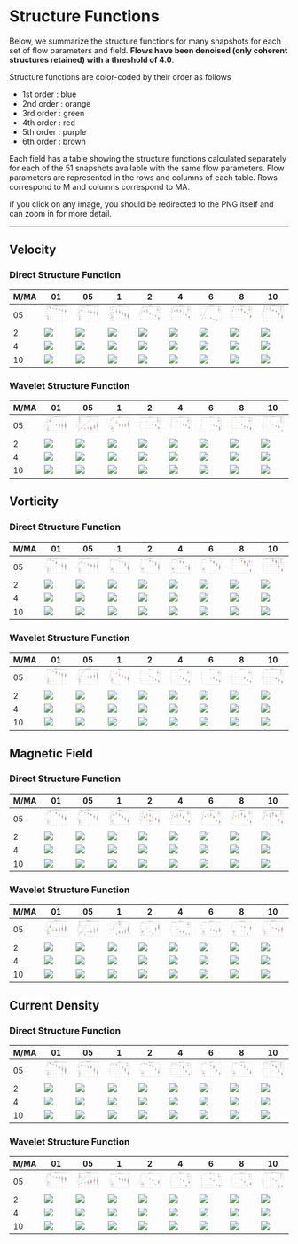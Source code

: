 # Structure Functions

Below, we summarize the structure functions for many snapshots for each set of flow parameters and field.
**Flows have been denoised (only coherent structures retained) with a threshold of 4.0**.

Structure functions are color-coded by their order as follows

  * 1st order : blue
  * 2nd order : orange
  * 3rd order : green
  * 4th order : red
  * 5th order : purple
  * 6th order : brown

Each field has a table showing the structure functions calculated separately for each of the 51 snapshots available with the same flow parameters.
Flow parameters are represented in the rows and columns of each table.
Rows correspond to M and columns correspond to MA.

If you click on any image, you should be redirected to the PNG itself and can zoom in for more detail.

---

## Velocity

### Direct Structure Function

|M/MA| 01 | 05 | 1 | 2 | 4 | 6 | 8 | 10 |
|----|----|----|---|---|---|---|---|----|
| 05 |<img src="M05MA01/w4t-plot-structure-function-ansatz-violin-016_M05MA01_avrg_vel_dsf_denoise-04d00.png">|<img src="M05MA05/w4t-plot-structure-function-ansatz-violin-016_M05MA05_avrg_vel_dsf_denoise-04d00.png">|<img src="M05MA1/w4t-plot-structure-function-ansatz-violin-016_M05MA1_avrg_vel_dsf_denoise-04d00.png">|<img src="M05MA2/w4t-plot-structure-function-ansatz-violin-016_M05MA2_avrg_vel_dsf_denoise-04d00.png">|<img src="M05MA4/w4t-plot-structure-function-ansatz-violin-016_M05MA4_avrg_vel_dsf_denoise-04d00.png">|<img src="M05MA6/w4t-plot-structure-function-ansatz-violin-016_M05MA6_avrg_vel_dsf_denoise-04d00.png">|<img src="M05MA8/w4t-plot-structure-function-ansatz-violin-016_M05MA8_avrg_vel_dsf_denoise-04d00.png">|<img src="M05MA10/w4t-plot-structure-function-ansatz-violin-016_M05MA10_avrg_vel_dsf_denoise-04d00.png">|
| 2  |<img src="M2MA01/w4t-plot-structure-function-ansatz-violin-016_M2MA01_avrg_vel_dsf_denoise-04d00.png">|<img src="M2MA05/w4t-plot-structure-function-ansatz-violin-016_M2MA05_avrg_vel_dsf_denoise-04d00.png">|<img src="M2MA1/w4t-plot-structure-function-ansatz-violin-016_M2MA1_avrg_vel_dsf_denoise-04d00.png">|<img src="M2MA2/w4t-plot-structure-function-ansatz-violin-016_M2MA2_avrg_vel_dsf_denoise-04d00.png">|<img src="M2MA4/w4t-plot-structure-function-ansatz-violin-016_M2MA4_avrg_vel_dsf_denoise-04d00.png">|<img src="M2MA6/w4t-plot-structure-function-ansatz-violin-016_M2MA6_avrg_vel_dsf_denoise-04d00.png">|<img src="M2MA8/w4t-plot-structure-function-ansatz-violin-016_M2MA8_avrg_vel_dsf_denoise-04d00.png">|<img src="M2MA10/w4t-plot-structure-function-ansatz-violin-016_M2MA10_avrg_vel_dsf_denoise-04d00.png">|
| 4  |<img src="M4MA01/w4t-plot-structure-function-ansatz-violin-016_M4MA01_avrg_vel_dsf_denoise-04d00.png">|<img src="M4MA05/w4t-plot-structure-function-ansatz-violin-016_M4MA05_avrg_vel_dsf_denoise-04d00.png">|<img src="M4MA1/w4t-plot-structure-function-ansatz-violin-016_M4MA1_avrg_vel_dsf_denoise-04d00.png">|<img src="M4MA2/w4t-plot-structure-function-ansatz-violin-016_M4MA2_avrg_vel_dsf_denoise-04d00.png">|<img src="M4MA4/w4t-plot-structure-function-ansatz-violin-016_M4MA4_avrg_vel_dsf_denoise-04d00.png">|<img src="M4MA6/w4t-plot-structure-function-ansatz-violin-016_M4MA6_avrg_vel_dsf_denoise-04d00.png">|<img src="M4MA8/w4t-plot-structure-function-ansatz-violin-016_M4MA8_avrg_vel_dsf_denoise-04d00.png">|<img src="M4MA10/w4t-plot-structure-function-ansatz-violin-016_M4MA10_avrg_vel_dsf_denoise-04d00.png">|
| 10 |<img src="M10MA01/w4t-plot-structure-function-ansatz-violin-016_M10MA01_avrg_vel_dsf_denoise-04d00.png">|<img src="M10MA05/w4t-plot-structure-function-ansatz-violin-016_M10MA05_avrg_vel_dsf_denoise-04d00.png">|<img src="M10MA1/w4t-plot-structure-function-ansatz-violin-016_M10MA1_avrg_vel_dsf_denoise-04d00.png">|<img src="M10MA2/w4t-plot-structure-function-ansatz-violin-016_M10MA2_avrg_vel_dsf_denoise-04d00.png">|<img src="M10MA4/w4t-plot-structure-function-ansatz-violin-016_M10MA4_avrg_vel_dsf_denoise-04d00.png">|<img src="M10MA6/w4t-plot-structure-function-ansatz-violin-016_M10MA6_avrg_vel_dsf_denoise-04d00.png">|<img src="M10MA8/w4t-plot-structure-function-ansatz-violin-016_M10MA8_avrg_vel_dsf_denoise-04d00.png">|<img src="M10MA10/w4t-plot-structure-function-ansatz-violin-016_M10MA10_avrg_vel_dsf_denoise-04d00.png">|

### Wavelet Structure Function

|M/MA| 01 | 05 | 1 | 2 | 4 | 6 | 8 | 10 |
|----|----|----|---|---|---|---|---|----|
| 05 |<img src="M05MA01/w4t-plot-structure-function-ansatz-violin-016_M05MA01_avrg_vel_wsf_denoise-04d00.png">|<img src="M05MA05/w4t-plot-structure-function-ansatz-violin-016_M05MA05_avrg_vel_wsf_denoise-04d00.png">|<img src="M05MA1/w4t-plot-structure-function-ansatz-violin-016_M05MA1_avrg_vel_wsf_denoise-04d00.png">|<img src="M05MA2/w4t-plot-structure-function-ansatz-violin-016_M05MA2_avrg_vel_wsf_denoise-04d00.png">|<img src="M05MA4/w4t-plot-structure-function-ansatz-violin-016_M05MA4_avrg_vel_wsf_denoise-04d00.png">|<img src="M05MA6/w4t-plot-structure-function-ansatz-violin-016_M05MA6_avrg_vel_wsf_denoise-04d00.png">|<img src="M05MA8/w4t-plot-structure-function-ansatz-violin-016_M05MA8_avrg_vel_wsf_denoise-04d00.png">|<img src="M05MA10/w4t-plot-structure-function-ansatz-violin-016_M05MA10_avrg_vel_wsf_denoise-04d00.png">|
| 2  |<img src="M2MA01/w4t-plot-structure-function-ansatz-violin-016_M2MA01_avrg_vel_wsf_denoise-04d00.png">|<img src="M2MA05/w4t-plot-structure-function-ansatz-violin-016_M2MA05_avrg_vel_wsf_denoise-04d00.png">|<img src="M2MA1/w4t-plot-structure-function-ansatz-violin-016_M2MA1_avrg_vel_wsf_denoise-04d00.png">|<img src="M2MA2/w4t-plot-structure-function-ansatz-violin-016_M2MA2_avrg_vel_wsf_denoise-04d00.png">|<img src="M2MA4/w4t-plot-structure-function-ansatz-violin-016_M2MA4_avrg_vel_wsf_denoise-04d00.png">|<img src="M2MA6/w4t-plot-structure-function-ansatz-violin-016_M2MA6_avrg_vel_wsf_denoise-04d00.png">|<img src="M2MA8/w4t-plot-structure-function-ansatz-violin-016_M2MA8_avrg_vel_wsf_denoise-04d00.png">|<img src="M2MA10/w4t-plot-structure-function-ansatz-violin-016_M2MA10_avrg_vel_wsf_denoise-04d00.png">|
| 4  |<img src="M4MA01/w4t-plot-structure-function-ansatz-violin-016_M4MA01_avrg_vel_wsf_denoise-04d00.png">|<img src="M4MA05/w4t-plot-structure-function-ansatz-violin-016_M4MA05_avrg_vel_wsf_denoise-04d00.png">|<img src="M4MA1/w4t-plot-structure-function-ansatz-violin-016_M4MA1_avrg_vel_wsf_denoise-04d00.png">|<img src="M4MA2/w4t-plot-structure-function-ansatz-violin-016_M4MA2_avrg_vel_wsf_denoise-04d00.png">|<img src="M4MA4/w4t-plot-structure-function-ansatz-violin-016_M4MA4_avrg_vel_wsf_denoise-04d00.png">|<img src="M4MA6/w4t-plot-structure-function-ansatz-violin-016_M4MA6_avrg_vel_wsf_denoise-04d00.png">|<img src="M4MA8/w4t-plot-structure-function-ansatz-violin-016_M4MA8_avrg_vel_wsf_denoise-04d00.png">|<img src="M4MA10/w4t-plot-structure-function-ansatz-violin-016_M4MA10_avrg_vel_wsf_denoise-04d00.png">|
| 10 |<img src="M10MA01/w4t-plot-structure-function-ansatz-violin-016_M10MA01_avrg_vel_wsf_denoise-04d00.png">|<img src="M10MA05/w4t-plot-structure-function-ansatz-violin-016_M10MA05_avrg_vel_wsf_denoise-04d00.png">|<img src="M10MA1/w4t-plot-structure-function-ansatz-violin-016_M10MA1_avrg_vel_wsf_denoise-04d00.png">|<img src="M10MA2/w4t-plot-structure-function-ansatz-violin-016_M10MA2_avrg_vel_wsf_denoise-04d00.png">|<img src="M10MA4/w4t-plot-structure-function-ansatz-violin-016_M10MA4_avrg_vel_wsf_denoise-04d00.png">|<img src="M10MA6/w4t-plot-structure-function-ansatz-violin-016_M10MA6_avrg_vel_wsf_denoise-04d00.png">|<img src="M10MA8/w4t-plot-structure-function-ansatz-violin-016_M10MA8_avrg_vel_wsf_denoise-04d00.png">|<img src="M10MA10/w4t-plot-structure-function-ansatz-violin-016_M10MA10_avrg_vel_wsf_denoise-04d00.png">|

## Vorticity

### Direct Structure Function

|M/MA| 01 | 05 | 1 | 2 | 4 | 6 | 8 | 10 |
|----|----|----|---|---|---|---|---|----|
| 05 |<img src="M05MA01/w4t-plot-structure-function-ansatz-violin-016_M05MA01_avrg_vort_dsf_denoise-04d00.png">|<img src="M05MA05/w4t-plot-structure-function-ansatz-violin-016_M05MA05_avrg_vort_dsf_denoise-04d00.png">|<img src="M05MA1/w4t-plot-structure-function-ansatz-violin-016_M05MA1_avrg_vort_dsf_denoise-04d00.png">|<img src="M05MA2/w4t-plot-structure-function-ansatz-violin-016_M05MA2_avrg_vort_dsf_denoise-04d00.png">|<img src="M05MA4/w4t-plot-structure-function-ansatz-violin-016_M05MA4_avrg_vort_dsf_denoise-04d00.png">|<img src="M05MA6/w4t-plot-structure-function-ansatz-violin-016_M05MA6_avrg_vort_dsf_denoise-04d00.png">|<img src="M05MA8/w4t-plot-structure-function-ansatz-violin-016_M05MA8_avrg_vort_dsf_denoise-04d00.png">|<img src="M05MA10/w4t-plot-structure-function-ansatz-violin-016_M05MA10_avrg_vort_dsf_denoise-04d00.png">|
| 2  |<img src="M2MA01/w4t-plot-structure-function-ansatz-violin-016_M2MA01_avrg_vort_dsf_denoise-04d00.png">|<img src="M2MA05/w4t-plot-structure-function-ansatz-violin-016_M2MA05_avrg_vort_dsf_denoise-04d00.png">|<img src="M2MA1/w4t-plot-structure-function-ansatz-violin-016_M2MA1_avrg_vort_dsf_denoise-04d00.png">|<img src="M2MA2/w4t-plot-structure-function-ansatz-violin-016_M2MA2_avrg_vort_dsf_denoise-04d00.png">|<img src="M2MA4/w4t-plot-structure-function-ansatz-violin-016_M2MA4_avrg_vort_dsf_denoise-04d00.png">|<img src="M2MA6/w4t-plot-structure-function-ansatz-violin-016_M2MA6_avrg_vort_dsf_denoise-04d00.png">|<img src="M2MA8/w4t-plot-structure-function-ansatz-violin-016_M2MA8_avrg_vort_dsf_denoise-04d00.png">|<img src="M2MA10/w4t-plot-structure-function-ansatz-violin-016_M2MA10_avrg_vort_dsf_denoise-04d00.png">|
| 4  |<img src="M4MA01/w4t-plot-structure-function-ansatz-violin-016_M4MA01_avrg_vort_dsf_denoise-04d00.png">|<img src="M4MA05/w4t-plot-structure-function-ansatz-violin-016_M4MA05_avrg_vort_dsf_denoise-04d00.png">|<img src="M4MA1/w4t-plot-structure-function-ansatz-violin-016_M4MA1_avrg_vort_dsf_denoise-04d00.png">|<img src="M4MA2/w4t-plot-structure-function-ansatz-violin-016_M4MA2_avrg_vort_dsf_denoise-04d00.png">|<img src="M4MA4/w4t-plot-structure-function-ansatz-violin-016_M4MA4_avrg_vort_dsf_denoise-04d00.png">|<img src="M4MA6/w4t-plot-structure-function-ansatz-violin-016_M4MA6_avrg_vort_dsf_denoise-04d00.png">|<img src="M4MA8/w4t-plot-structure-function-ansatz-violin-016_M4MA8_avrg_vort_dsf_denoise-04d00.png">|<img src="M4MA10/w4t-plot-structure-function-ansatz-violin-016_M4MA10_avrg_vort_dsf_denoise-04d00.png">|
| 10 |<img src="M10MA01/w4t-plot-structure-function-ansatz-violin-016_M10MA01_avrg_vort_dsf_denoise-04d00.png">|<img src="M10MA05/w4t-plot-structure-function-ansatz-violin-016_M10MA05_avrg_vort_dsf_denoise-04d00.png">|<img src="M10MA1/w4t-plot-structure-function-ansatz-violin-016_M10MA1_avrg_vort_dsf_denoise-04d00.png">|<img src="M10MA2/w4t-plot-structure-function-ansatz-violin-016_M10MA2_avrg_vort_dsf_denoise-04d00.png">|<img src="M10MA4/w4t-plot-structure-function-ansatz-violin-016_M10MA4_avrg_vort_dsf_denoise-04d00.png">|<img src="M10MA6/w4t-plot-structure-function-ansatz-violin-016_M10MA6_avrg_vort_dsf_denoise-04d00.png">|<img src="M10MA8/w4t-plot-structure-function-ansatz-violin-016_M10MA8_avrg_vort_dsf_denoise-04d00.png">|<img src="M10MA10/w4t-plot-structure-function-ansatz-violin-016_M10MA10_avrg_vort_dsf_denoise-04d00.png">|

### Wavelet Structure Function

|M/MA| 01 | 05 | 1 | 2 | 4 | 6 | 8 | 10 |
|----|----|----|---|---|---|---|---|----|
| 05 |<img src="M05MA01/w4t-plot-structure-function-ansatz-violin-016_M05MA01_avrg_vort_wsf_denoise-04d00.png">|<img src="M05MA05/w4t-plot-structure-function-ansatz-violin-016_M05MA05_avrg_vort_wsf_denoise-04d00.png">|<img src="M05MA1/w4t-plot-structure-function-ansatz-violin-016_M05MA1_avrg_vort_wsf_denoise-04d00.png">|<img src="M05MA2/w4t-plot-structure-function-ansatz-violin-016_M05MA2_avrg_vort_wsf_denoise-04d00.png">|<img src="M05MA4/w4t-plot-structure-function-ansatz-violin-016_M05MA4_avrg_vort_wsf_denoise-04d00.png">|<img src="M05MA6/w4t-plot-structure-function-ansatz-violin-016_M05MA6_avrg_vort_wsf_denoise-04d00.png">|<img src="M05MA8/w4t-plot-structure-function-ansatz-violin-016_M05MA8_avrg_vort_wsf_denoise-04d00.png">|<img src="M05MA10/w4t-plot-structure-function-ansatz-violin-016_M05MA10_avrg_vort_wsf_denoise-04d00.png">|
| 2  |<img src="M2MA01/w4t-plot-structure-function-ansatz-violin-016_M2MA01_avrg_vort_wsf_denoise-04d00.png">|<img src="M2MA05/w4t-plot-structure-function-ansatz-violin-016_M2MA05_avrg_vort_wsf_denoise-04d00.png">|<img src="M2MA1/w4t-plot-structure-function-ansatz-violin-016_M2MA1_avrg_vort_wsf_denoise-04d00.png">|<img src="M2MA2/w4t-plot-structure-function-ansatz-violin-016_M2MA2_avrg_vort_wsf_denoise-04d00.png">|<img src="M2MA4/w4t-plot-structure-function-ansatz-violin-016_M2MA4_avrg_vort_wsf_denoise-04d00.png">|<img src="M2MA6/w4t-plot-structure-function-ansatz-violin-016_M2MA6_avrg_vort_wsf_denoise-04d00.png">|<img src="M2MA8/w4t-plot-structure-function-ansatz-violin-016_M2MA8_avrg_vort_wsf_denoise-04d00.png">|<img src="M2MA10/w4t-plot-structure-function-ansatz-violin-016_M2MA10_avrg_vort_wsf_denoise-04d00.png">|
| 4  |<img src="M4MA01/w4t-plot-structure-function-ansatz-violin-016_M4MA01_avrg_vort_wsf_denoise-04d00.png">|<img src="M4MA05/w4t-plot-structure-function-ansatz-violin-016_M4MA05_avrg_vort_wsf_denoise-04d00.png">|<img src="M4MA1/w4t-plot-structure-function-ansatz-violin-016_M4MA1_avrg_vort_wsf_denoise-04d00.png">|<img src="M4MA2/w4t-plot-structure-function-ansatz-violin-016_M4MA2_avrg_vort_wsf_denoise-04d00.png">|<img src="M4MA4/w4t-plot-structure-function-ansatz-violin-016_M4MA4_avrg_vort_wsf_denoise-04d00.png">|<img src="M4MA6/w4t-plot-structure-function-ansatz-violin-016_M4MA6_avrg_vort_wsf_denoise-04d00.png">|<img src="M4MA8/w4t-plot-structure-function-ansatz-violin-016_M4MA8_avrg_vort_wsf_denoise-04d00.png">|<img src="M4MA10/w4t-plot-structure-function-ansatz-violin-016_M4MA10_avrg_vort_wsf_denoise-04d00.png">|
| 10 |<img src="M10MA01/w4t-plot-structure-function-ansatz-violin-016_M10MA01_avrg_vort_wsf_denoise-04d00.png">|<img src="M10MA05/w4t-plot-structure-function-ansatz-violin-016_M10MA05_avrg_vort_wsf_denoise-04d00.png">|<img src="M10MA1/w4t-plot-structure-function-ansatz-violin-016_M10MA1_avrg_vort_wsf_denoise-04d00.png">|<img src="M10MA2/w4t-plot-structure-function-ansatz-violin-016_M10MA2_avrg_vort_wsf_denoise-04d00.png">|<img src="M10MA4/w4t-plot-structure-function-ansatz-violin-016_M10MA4_avrg_vort_wsf_denoise-04d00.png">|<img src="M10MA6/w4t-plot-structure-function-ansatz-violin-016_M10MA6_avrg_vort_wsf_denoise-04d00.png">|<img src="M10MA8/w4t-plot-structure-function-ansatz-violin-016_M10MA8_avrg_vort_wsf_denoise-04d00.png">|<img src="M10MA10/w4t-plot-structure-function-ansatz-violin-016_M10MA10_avrg_vort_wsf_denoise-04d00.png">|

## Magnetic Field

### Direct Structure Function

|M/MA| 01 | 05 | 1 | 2 | 4 | 6 | 8 | 10 |
|----|----|----|---|---|---|---|---|----|
| 05 |<img src="M05MA01/w4t-plot-structure-function-ansatz-violin-016_M05MA01_avrg_mag_dsf_denoise-04d00.png">|<img src="M05MA05/w4t-plot-structure-function-ansatz-violin-016_M05MA05_avrg_mag_dsf_denoise-04d00.png">|<img src="M05MA1/w4t-plot-structure-function-ansatz-violin-016_M05MA1_avrg_mag_dsf_denoise-04d00.png">|<img src="M05MA2/w4t-plot-structure-function-ansatz-violin-016_M05MA2_avrg_mag_dsf_denoise-04d00.png">|<img src="M05MA4/w4t-plot-structure-function-ansatz-violin-016_M05MA4_avrg_mag_dsf_denoise-04d00.png">|<img src="M05MA6/w4t-plot-structure-function-ansatz-violin-016_M05MA6_avrg_mag_dsf_denoise-04d00.png">|<img src="M05MA8/w4t-plot-structure-function-ansatz-violin-016_M05MA8_avrg_mag_dsf_denoise-04d00.png">|<img src="M05MA10/w4t-plot-structure-function-ansatz-violin-016_M05MA10_avrg_mag_dsf_denoise-04d00.png">|
| 2  |<img src="M2MA01/w4t-plot-structure-function-ansatz-violin-016_M2MA01_avrg_mag_dsf_denoise-04d00.png">|<img src="M2MA05/w4t-plot-structure-function-ansatz-violin-016_M2MA05_avrg_mag_dsf_denoise-04d00.png">|<img src="M2MA1/w4t-plot-structure-function-ansatz-violin-016_M2MA1_avrg_mag_dsf_denoise-04d00.png">|<img src="M2MA2/w4t-plot-structure-function-ansatz-violin-016_M2MA2_avrg_mag_dsf_denoise-04d00.png">|<img src="M2MA4/w4t-plot-structure-function-ansatz-violin-016_M2MA4_avrg_mag_dsf_denoise-04d00.png">|<img src="M2MA6/w4t-plot-structure-function-ansatz-violin-016_M2MA6_avrg_mag_dsf_denoise-04d00.png">|<img src="M2MA8/w4t-plot-structure-function-ansatz-violin-016_M2MA8_avrg_mag_dsf_denoise-04d00.png">|<img src="M2MA10/w4t-plot-structure-function-ansatz-violin-016_M2MA10_avrg_mag_dsf_denoise-04d00.png">|
| 4  |<img src="M4MA01/w4t-plot-structure-function-ansatz-violin-016_M4MA01_avrg_mag_dsf_denoise-04d00.png">|<img src="M4MA05/w4t-plot-structure-function-ansatz-violin-016_M4MA05_avrg_mag_dsf_denoise-04d00.png">|<img src="M4MA1/w4t-plot-structure-function-ansatz-violin-016_M4MA1_avrg_mag_dsf_denoise-04d00.png">|<img src="M4MA2/w4t-plot-structure-function-ansatz-violin-016_M4MA2_avrg_mag_dsf_denoise-04d00.png">|<img src="M4MA4/w4t-plot-structure-function-ansatz-violin-016_M4MA4_avrg_mag_dsf_denoise-04d00.png">|<img src="M4MA6/w4t-plot-structure-function-ansatz-violin-016_M4MA6_avrg_mag_dsf_denoise-04d00.png">|<img src="M4MA8/w4t-plot-structure-function-ansatz-violin-016_M4MA8_avrg_mag_dsf_denoise-04d00.png">|<img src="M4MA10/w4t-plot-structure-function-ansatz-violin-016_M4MA10_avrg_mag_dsf_denoise-04d00.png">|
| 10 |<img src="M10MA01/w4t-plot-structure-function-ansatz-violin-016_M10MA01_avrg_mag_dsf_denoise-04d00.png">|<img src="M10MA05/w4t-plot-structure-function-ansatz-violin-016_M10MA05_avrg_mag_dsf_denoise-04d00.png">|<img src="M10MA1/w4t-plot-structure-function-ansatz-violin-016_M10MA1_avrg_mag_dsf_denoise-04d00.png">|<img src="M10MA2/w4t-plot-structure-function-ansatz-violin-016_M10MA2_avrg_mag_dsf_denoise-04d00.png">|<img src="M10MA4/w4t-plot-structure-function-ansatz-violin-016_M10MA4_avrg_mag_dsf_denoise-04d00.png">|<img src="M10MA6/w4t-plot-structure-function-ansatz-violin-016_M10MA6_avrg_mag_dsf_denoise-04d00.png">|<img src="M10MA8/w4t-plot-structure-function-ansatz-violin-016_M10MA8_avrg_mag_dsf_denoise-04d00.png">|<img src="M10MA10/w4t-plot-structure-function-ansatz-violin-016_M10MA10_avrg_mag_dsf_denoise-04d00.png">|

### Wavelet Structure Function

|M/MA| 01 | 05 | 1 | 2 | 4 | 6 | 8 | 10 |
|----|----|----|---|---|---|---|---|----|
| 05 |<img src="M05MA01/w4t-plot-structure-function-ansatz-violin-016_M05MA01_avrg_mag_wsf_denoise-04d00.png">|<img src="M05MA05/w4t-plot-structure-function-ansatz-violin-016_M05MA05_avrg_mag_wsf_denoise-04d00.png">|<img src="M05MA1/w4t-plot-structure-function-ansatz-violin-016_M05MA1_avrg_mag_wsf_denoise-04d00.png">|<img src="M05MA2/w4t-plot-structure-function-ansatz-violin-016_M05MA2_avrg_mag_wsf_denoise-04d00.png">|<img src="M05MA4/w4t-plot-structure-function-ansatz-violin-016_M05MA4_avrg_mag_wsf_denoise-04d00.png">|<img src="M05MA6/w4t-plot-structure-function-ansatz-violin-016_M05MA6_avrg_mag_wsf_denoise-04d00.png">|<img src="M05MA8/w4t-plot-structure-function-ansatz-violin-016_M05MA8_avrg_mag_wsf_denoise-04d00.png">|<img src="M05MA10/w4t-plot-structure-function-ansatz-violin-016_M05MA10_avrg_mag_wsf_denoise-04d00.png">|
| 2  |<img src="M2MA01/w4t-plot-structure-function-ansatz-violin-016_M2MA01_avrg_mag_wsf_denoise-04d00.png">|<img src="M2MA05/w4t-plot-structure-function-ansatz-violin-016_M2MA05_avrg_mag_wsf_denoise-04d00.png">|<img src="M2MA1/w4t-plot-structure-function-ansatz-violin-016_M2MA1_avrg_mag_wsf_denoise-04d00.png">|<img src="M2MA2/w4t-plot-structure-function-ansatz-violin-016_M2MA2_avrg_mag_wsf_denoise-04d00.png">|<img src="M2MA4/w4t-plot-structure-function-ansatz-violin-016_M2MA4_avrg_mag_wsf_denoise-04d00.png">|<img src="M2MA6/w4t-plot-structure-function-ansatz-violin-016_M2MA6_avrg_mag_wsf_denoise-04d00.png">|<img src="M2MA8/w4t-plot-structure-function-ansatz-violin-016_M2MA8_avrg_mag_wsf_denoise-04d00.png">|<img src="M2MA10/w4t-plot-structure-function-ansatz-violin-016_M2MA10_avrg_mag_wsf_denoise-04d00.png">|
| 4  |<img src="M4MA01/w4t-plot-structure-function-ansatz-violin-016_M4MA01_avrg_mag_wsf_denoise-04d00.png">|<img src="M4MA05/w4t-plot-structure-function-ansatz-violin-016_M4MA05_avrg_mag_wsf_denoise-04d00.png">|<img src="M4MA1/w4t-plot-structure-function-ansatz-violin-016_M4MA1_avrg_mag_wsf_denoise-04d00.png">|<img src="M4MA2/w4t-plot-structure-function-ansatz-violin-016_M4MA2_avrg_mag_wsf_denoise-04d00.png">|<img src="M4MA4/w4t-plot-structure-function-ansatz-violin-016_M4MA4_avrg_mag_wsf_denoise-04d00.png">|<img src="M4MA6/w4t-plot-structure-function-ansatz-violin-016_M4MA6_avrg_mag_wsf_denoise-04d00.png">|<img src="M4MA8/w4t-plot-structure-function-ansatz-violin-016_M4MA8_avrg_mag_wsf_denoise-04d00.png">|<img src="M4MA10/w4t-plot-structure-function-ansatz-violin-016_M4MA10_avrg_mag_wsf_denoise-04d00.png">|
| 10 |<img src="M10MA01/w4t-plot-structure-function-ansatz-violin-016_M10MA01_avrg_mag_wsf_denoise-04d00.png">|<img src="M10MA05/w4t-plot-structure-function-ansatz-violin-016_M10MA05_avrg_mag_wsf_denoise-04d00.png">|<img src="M10MA1/w4t-plot-structure-function-ansatz-violin-016_M10MA1_avrg_mag_wsf_denoise-04d00.png">|<img src="M10MA2/w4t-plot-structure-function-ansatz-violin-016_M10MA2_avrg_mag_wsf_denoise-04d00.png">|<img src="M10MA4/w4t-plot-structure-function-ansatz-violin-016_M10MA4_avrg_mag_wsf_denoise-04d00.png">|<img src="M10MA6/w4t-plot-structure-function-ansatz-violin-016_M10MA6_avrg_mag_wsf_denoise-04d00.png">|<img src="M10MA8/w4t-plot-structure-function-ansatz-violin-016_M10MA8_avrg_mag_wsf_denoise-04d00.png">|<img src="M10MA10/w4t-plot-structure-function-ansatz-violin-016_M10MA10_avrg_mag_wsf_denoise-04d00.png">|

## Current Density

### Direct Structure Function

|M/MA| 01 | 05 | 1 | 2 | 4 | 6 | 8 | 10 |
|----|----|----|---|---|---|---|---|----|
| 05 |<img src="M05MA01/w4t-plot-structure-function-ansatz-violin-016_M05MA01_avrg_curr_dsf_denoise-04d00.png">|<img src="M05MA05/w4t-plot-structure-function-ansatz-violin-016_M05MA05_avrg_curr_dsf_denoise-04d00.png">|<img src="M05MA1/w4t-plot-structure-function-ansatz-violin-016_M05MA1_avrg_curr_dsf_denoise-04d00.png">|<img src="M05MA2/w4t-plot-structure-function-ansatz-violin-016_M05MA2_avrg_curr_dsf_denoise-04d00.png">|<img src="M05MA4/w4t-plot-structure-function-ansatz-violin-016_M05MA4_avrg_curr_dsf_denoise-04d00.png">|<img src="M05MA6/w4t-plot-structure-function-ansatz-violin-016_M05MA6_avrg_curr_dsf_denoise-04d00.png">|<img src="M05MA8/w4t-plot-structure-function-ansatz-violin-016_M05MA8_avrg_curr_dsf_denoise-04d00.png">|<img src="M05MA10/w4t-plot-structure-function-ansatz-violin-016_M05MA10_avrg_curr_dsf_denoise-04d00.png">|
| 2  |<img src="M2MA01/w4t-plot-structure-function-ansatz-violin-016_M2MA01_avrg_curr_dsf_denoise-04d00.png">|<img src="M2MA05/w4t-plot-structure-function-ansatz-violin-016_M2MA05_avrg_curr_dsf_denoise-04d00.png">|<img src="M2MA1/w4t-plot-structure-function-ansatz-violin-016_M2MA1_avrg_curr_dsf_denoise-04d00.png">|<img src="M2MA2/w4t-plot-structure-function-ansatz-violin-016_M2MA2_avrg_curr_dsf_denoise-04d00.png">|<img src="M2MA4/w4t-plot-structure-function-ansatz-violin-016_M2MA4_avrg_curr_dsf_denoise-04d00.png">|<img src="M2MA6/w4t-plot-structure-function-ansatz-violin-016_M2MA6_avrg_curr_dsf_denoise-04d00.png">|<img src="M2MA8/w4t-plot-structure-function-ansatz-violin-016_M2MA8_avrg_curr_dsf_denoise-04d00.png">|<img src="M2MA10/w4t-plot-structure-function-ansatz-violin-016_M2MA10_avrg_curr_dsf_denoise-04d00.png">|
| 4  |<img src="M4MA01/w4t-plot-structure-function-ansatz-violin-016_M4MA01_avrg_curr_dsf_denoise-04d00.png">|<img src="M4MA05/w4t-plot-structure-function-ansatz-violin-016_M4MA05_avrg_curr_dsf_denoise-04d00.png">|<img src="M4MA1/w4t-plot-structure-function-ansatz-violin-016_M4MA1_avrg_curr_dsf_denoise-04d00.png">|<img src="M4MA2/w4t-plot-structure-function-ansatz-violin-016_M4MA2_avrg_curr_dsf_denoise-04d00.png">|<img src="M4MA4/w4t-plot-structure-function-ansatz-violin-016_M4MA4_avrg_curr_dsf_denoise-04d00.png">|<img src="M4MA6/w4t-plot-structure-function-ansatz-violin-016_M4MA6_avrg_curr_dsf_denoise-04d00.png">|<img src="M4MA8/w4t-plot-structure-function-ansatz-violin-016_M4MA8_avrg_curr_dsf_denoise-04d00.png">|<img src="M4MA10/w4t-plot-structure-function-ansatz-violin-016_M4MA10_avrg_curr_dsf_denoise-04d00.png">|
| 10 |<img src="M10MA01/w4t-plot-structure-function-ansatz-violin-016_M10MA01_avrg_curr_dsf_denoise-04d00.png">|<img src="M10MA05/w4t-plot-structure-function-ansatz-violin-016_M10MA05_avrg_curr_dsf_denoise-04d00.png">|<img src="M10MA1/w4t-plot-structure-function-ansatz-violin-016_M10MA1_avrg_curr_dsf_denoise-04d00.png">|<img src="M10MA2/w4t-plot-structure-function-ansatz-violin-016_M10MA2_avrg_curr_dsf_denoise-04d00.png">|<img src="M10MA4/w4t-plot-structure-function-ansatz-violin-016_M10MA4_avrg_curr_dsf_denoise-04d00.png">|<img src="M10MA6/w4t-plot-structure-function-ansatz-violin-016_M10MA6_avrg_curr_dsf_denoise-04d00.png">|<img src="M10MA8/w4t-plot-structure-function-ansatz-violin-016_M10MA8_avrg_curr_dsf_denoise-04d00.png">|<img src="M10MA10/w4t-plot-structure-function-ansatz-violin-016_M10MA10_avrg_curr_dsf_denoise-04d00.png">|

### Wavelet Structure Function

|M/MA| 01 | 05 | 1 | 2 | 4 | 6 | 8 | 10 |
|----|----|----|---|---|---|---|---|----|
| 05 |<img src="M05MA01/w4t-plot-structure-function-ansatz-violin-016_M05MA01_avrg_curr_wsf_denoise-04d00.png">|<img src="M05MA05/w4t-plot-structure-function-ansatz-violin-016_M05MA05_avrg_curr_wsf_denoise-04d00.png">|<img src="M05MA1/w4t-plot-structure-function-ansatz-violin-016_M05MA1_avrg_curr_wsf_denoise-04d00.png">|<img src="M05MA2/w4t-plot-structure-function-ansatz-violin-016_M05MA2_avrg_curr_wsf_denoise-04d00.png">|<img src="M05MA4/w4t-plot-structure-function-ansatz-violin-016_M05MA4_avrg_curr_wsf_denoise-04d00.png">|<img src="M05MA6/w4t-plot-structure-function-ansatz-violin-016_M05MA6_avrg_curr_wsf_denoise-04d00.png">|<img src="M05MA8/w4t-plot-structure-function-ansatz-violin-016_M05MA8_avrg_curr_wsf_denoise-04d00.png">|<img src="M05MA10/w4t-plot-structure-function-ansatz-violin-016_M05MA10_avrg_curr_wsf_denoise-04d00.png">|
| 2  |<img src="M2MA01/w4t-plot-structure-function-ansatz-violin-016_M2MA01_avrg_curr_wsf_denoise-04d00.png">|<img src="M2MA05/w4t-plot-structure-function-ansatz-violin-016_M2MA05_avrg_curr_wsf_denoise-04d00.png">|<img src="M2MA1/w4t-plot-structure-function-ansatz-violin-016_M2MA1_avrg_curr_wsf_denoise-04d00.png">|<img src="M2MA2/w4t-plot-structure-function-ansatz-violin-016_M2MA2_avrg_curr_wsf_denoise-04d00.png">|<img src="M2MA4/w4t-plot-structure-function-ansatz-violin-016_M2MA4_avrg_curr_wsf_denoise-04d00.png">|<img src="M2MA6/w4t-plot-structure-function-ansatz-violin-016_M2MA6_avrg_curr_wsf_denoise-04d00.png">|<img src="M2MA8/w4t-plot-structure-function-ansatz-violin-016_M2MA8_avrg_curr_wsf_denoise-04d00.png">|<img src="M2MA10/w4t-plot-structure-function-ansatz-violin-016_M2MA10_avrg_curr_wsf_denoise-04d00.png">|
| 4  |<img src="M4MA01/w4t-plot-structure-function-ansatz-violin-016_M4MA01_avrg_curr_wsf_denoise-04d00.png">|<img src="M4MA05/w4t-plot-structure-function-ansatz-violin-016_M4MA05_avrg_curr_wsf_denoise-04d00.png">|<img src="M4MA1/w4t-plot-structure-function-ansatz-violin-016_M4MA1_avrg_curr_wsf_denoise-04d00.png">|<img src="M4MA2/w4t-plot-structure-function-ansatz-violin-016_M4MA2_avrg_curr_wsf_denoise-04d00.png">|<img src="M4MA4/w4t-plot-structure-function-ansatz-violin-016_M4MA4_avrg_curr_wsf_denoise-04d00.png">|<img src="M4MA6/w4t-plot-structure-function-ansatz-violin-016_M4MA6_avrg_curr_wsf_denoise-04d00.png">|<img src="M4MA8/w4t-plot-structure-function-ansatz-violin-016_M4MA8_avrg_curr_wsf_denoise-04d00.png">|<img src="M4MA10/w4t-plot-structure-function-ansatz-violin-016_M4MA10_avrg_curr_wsf_denoise-04d00.png">|
| 10 |<img src="M10MA01/w4t-plot-structure-function-ansatz-violin-016_M10MA01_avrg_curr_wsf_denoise-04d00.png">|<img src="M10MA05/w4t-plot-structure-function-ansatz-violin-016_M10MA05_avrg_curr_wsf_denoise-04d00.png">|<img src="M10MA1/w4t-plot-structure-function-ansatz-violin-016_M10MA1_avrg_curr_wsf_denoise-04d00.png">|<img src="M10MA2/w4t-plot-structure-function-ansatz-violin-016_M10MA2_avrg_curr_wsf_denoise-04d00.png">|<img src="M10MA4/w4t-plot-structure-function-ansatz-violin-016_M10MA4_avrg_curr_wsf_denoise-04d00.png">|<img src="M10MA6/w4t-plot-structure-function-ansatz-violin-016_M10MA6_avrg_curr_wsf_denoise-04d00.png">|<img src="M10MA8/w4t-plot-structure-function-ansatz-violin-016_M10MA8_avrg_curr_wsf_denoise-04d00.png">|<img src="M10MA10/w4t-plot-structure-function-ansatz-violin-016_M10MA10_avrg_curr_wsf_denoise-04d00.png">|
